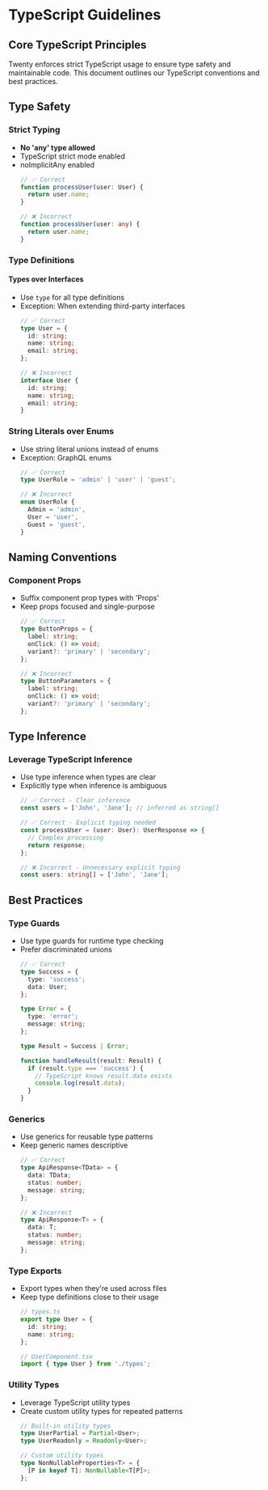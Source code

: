 # TypeScript Guidelines

## Core TypeScript Principles
Twenty enforces strict TypeScript usage to ensure type safety and maintainable code. This document outlines our TypeScript conventions and best practices.

## Type Safety

### Strict Typing
- **No 'any' type allowed**
- TypeScript strict mode enabled
- noImplicitAny enabled
  ```typescript
  // ✅ Correct
  function processUser(user: User) {
    return user.name;
  }

  // ❌ Incorrect
  function processUser(user: any) {
    return user.name;
  }
  ```

### Type Definitions

#### Types over Interfaces
- Use `type` for all type definitions
- Exception: When extending third-party interfaces
  ```typescript
  // ✅ Correct
  type User = {
    id: string;
    name: string;
    email: string;
  };

  // ❌ Incorrect
  interface User {
    id: string;
    name: string;
    email: string;
  }
  ```

### String Literals over Enums
- Use string literal unions instead of enums
- Exception: GraphQL enums
  ```typescript
  // ✅ Correct
  type UserRole = 'admin' | 'user' | 'guest';

  // ❌ Incorrect
  enum UserRole {
    Admin = 'admin',
    User = 'user',
    Guest = 'guest',
  }
  ```

## Naming Conventions

### Component Props
- Suffix component prop types with 'Props'
- Keep props focused and single-purpose
  ```typescript
  // ✅ Correct
  type ButtonProps = {
    label: string;
    onClick: () => void;
    variant?: 'primary' | 'secondary';
  };

  // ❌ Incorrect
  type ButtonParameters = {
    label: string;
    onClick: () => void;
    variant?: 'primary' | 'secondary';
  };
  ```

## Type Inference

### Leverage TypeScript Inference
- Use type inference when types are clear
- Explicitly type when inference is ambiguous
  ```typescript
  // ✅ Correct - Clear inference
  const users = ['John', 'Jane']; // inferred as string[]

  // ✅ Correct - Explicit typing needed
  const processUser = (user: User): UserResponse => {
    // Complex processing
    return response;
  };

  // ❌ Incorrect - Unnecessary explicit typing
  const users: string[] = ['John', 'Jane'];
  ```

## Best Practices

### Type Guards
- Use type guards for runtime type checking
- Prefer discriminated unions
  ```typescript
  // ✅ Correct
  type Success = {
    type: 'success';
    data: User;
  };

  type Error = {
    type: 'error';
    message: string;
  };

  type Result = Success | Error;

  function handleResult(result: Result) {
    if (result.type === 'success') {
      // TypeScript knows result.data exists
      console.log(result.data);
    }
  }
  ```

### Generics
- Use generics for reusable type patterns
- Keep generic names descriptive
  ```typescript
  // ✅ Correct
  type ApiResponse<TData> = {
    data: TData;
    status: number;
    message: string;
  };

  // ❌ Incorrect
  type ApiResponse<T> = {
    data: T;
    status: number;
    message: string;
  };
  ```

### Type Exports
- Export types when they're used across files
- Keep type definitions close to their usage
  ```typescript
  // types.ts
  export type User = {
    id: string;
    name: string;
  };

  // UserComponent.tsx
  import { type User } from './types';
  ```

### Utility Types
- Leverage TypeScript utility types
- Create custom utility types for repeated patterns
  ```typescript
  // Built-in utility types
  type UserPartial = Partial<User>;
  type UserReadonly = Readonly<User>;

  // Custom utility types
  type NonNullableProperties<T> = {
    [P in keyof T]: NonNullable<T[P]>;
  };
  ``` 